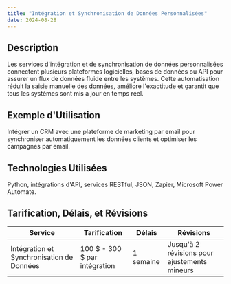 ```yaml
---
title: "Intégration et Synchronisation de Données Personnalisées"
date: 2024-08-28
---
```


## Description
Les services d'intégration et de synchronisation de données personnalisées connectent plusieurs plateformes logicielles, bases de données ou API pour assurer un flux de données fluide entre les systèmes. Cette automatisation réduit la saisie manuelle des données, améliore l'exactitude et garantit que tous les systèmes sont mis à jour en temps réel.

## Exemple d'Utilisation
Intégrer un CRM avec une plateforme de marketing par email pour synchroniser automatiquement les données clients et optimiser les campagnes par email.

## Technologies Utilisées
Python, intégrations d'API, services RESTful, JSON, Zapier, Microsoft Power Automate.

## Tarification, Délais, et Révisions

| Service                             | Tarification         | Délais     | Révisions                                |
|-------------------------------------|----------------------|------------|------------------------------------------|
| Intégration et Synchronisation de Données | 100 $ - 300 $ par intégration | 1 semaine  | Jusqu'à 2 révisions pour ajustements mineurs |
